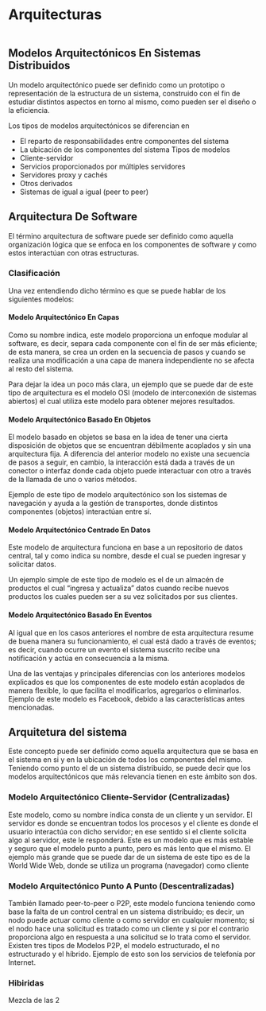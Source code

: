 # Arquitecturas
```toc
```
## Modelos Arquitectónicos En Sistemas Distribuidos 
Un modelo arquitectónico puede ser definido como un prototipo o representación de la estructura de un sistema, construido con el fin de estudiar distintos aspectos en torno al mismo, como pueden ser el diseño o la eficiencia. 

Los tipos de modelos arquitectónicos se diferencian en 
- El reparto de responsabilidades entre componentes del sistema
- La ubicación de los componentes del sistema 
Tipos de modelos 
- Cliente-servidor 
- Servicios proporcionados por múltiples servidores 
- Servidores proxy y cachés
- Otros derivados
- Sistemas de igual a igual (peer to peer)

## Arquitectura De Software 
El término arquitectura de software puede ser definido como aquella organización lógica que se enfoca en los componentes de software y como estos interactúan con otras estructuras.

### Clasificación 
Una vez entendiendo dicho término es que se puede hablar de los siguientes modelos: 
#### Modelo Arquitectónico En Capas
Como su nombre indica, este modelo proporciona un enfoque modular al software, es decir, separa cada componente con el fin de ser más eficiente; de esta manera, se crea un orden en la secuencia de pasos y cuando se realiza una modificación a una capa de manera independiente no se afecta al resto del sistema.

Para dejar la idea un poco más clara, un ejemplo que se puede dar de este tipo de arquitectura es el modelo OSI (modelo de interconexión de sistemas abiertos) el cual utiliza este modelo para obtener mejores resultados. 

#### Modelo Arquitectónico Basado En Objetos
El modelo basado en objetos se basa en la idea de tener una cierta disposición de objetos que se encuentran débilmente acoplados y sin una arquitectura fija. A diferencia del anterior modelo no existe una secuencia de pasos a seguir, en cambio, la interacción está dada a través de un conector o interfaz donde cada objeto puede interactuar con otro a través de la llamada de uno o varios métodos.

Ejemplo de este tipo de modelo arquitectónico son los sistemas de navegación y ayuda a la gestión de transportes, donde distintos componentes (objetos) interactúan entre sí.

#### Modelo Arquitectónico Centrado En Datos
Este modelo de arquitectura funciona en base a un repositorio de datos central, tal y como indica su nombre, desde el cual se pueden ingresar y solicitar datos. 

Un ejemplo simple de este tipo de modelo es el de un almacén de productos el cual “ingresa y actualiza” datos cuando recibe nuevos productos los cuales pueden ser a su vez solicitados por sus clientes.

#### Modelo Arquitectónico Basado En Eventos
Al igual que en los casos anteriores el nombre de esta arquitectura resume de buena manera su funcionamiento, el cual está dado a través de eventos; es decir, cuando ocurre un evento el sistema suscrito recibe una notificación y actúa en consecuencia a la misma. 

Una de las ventajas y principales diferencias con los anteriores modelos explicados es que los componentes de este modelo están acoplados de manera flexible, lo que facilita el modificarlos, agregarlos o eliminarlos. Ejemplo de este modelo es Facebook, debido a las características antes mencionadas.
## Arquitetura del sistema
Este concepto puede ser definido como aquella arquitectura que se basa en el sistema en si y en la ubicación de todos los componentes del mismo. Teniendo como punto el de un sistema distribuido, se puede decir que los modelos arquitectónicos que más relevancia tienen en este ámbito son dos.

### Modelo Arquitectónico Cliente-Servidor (Centralizadas)
Este modelo, como su nombre indica consta de un cliente y un servidor. El servidor es donde se encuentran todos los procesos y el cliente es donde el usuario interactúa con dicho servidor; en ese sentido si el cliente solicita algo al servidor, este le responderá. Este es un modelo que es más estable y seguro que el modelo punto a punto, pero es más lento que el mismo. El ejemplo más grande que se puede dar de un sistema de este tipo es de la World Wide Web, donde se utiliza un programa (navegador) como cliente

### Modelo Arquitectónico Punto A Punto (Descentralizadas)
También llamado peer-to-peer o P2P, este modelo funciona teniendo como base la falta de un control central en un sistema distribuido; es decir, un nodo puede actuar como cliente o como servidor en cualquier momento; si el nodo hace una solicitud es tratado como un cliente y si por el contrario proporciona algo en respuesta a una solicitud se lo trata como el servidor. Existen tres tipos de Modelos P2P, el modelo estructurado, el no estructurado y el híbrido. Ejemplo de esto son los servicios de telefonía por Internet.

### Hibiridas
Mezcla de las 2

